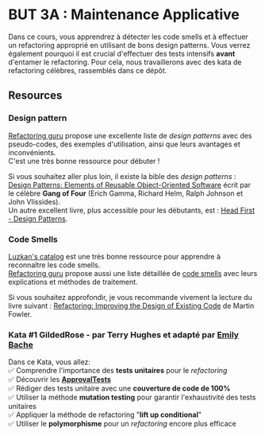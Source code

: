 # BUT 3A : Maintenance Applicative

Dans ce cours, vous apprendrez à détecter les code smells et à effectuer un refactoring approprié en utilisant de bons design patterns.
Vous verrez également pourquoi il est crucial d'effectuer des tests intensifs **avant** d'entamer le refactoring.
Pour cela, nous travaillerons avec des kata de refactoring célèbres, rassemblés dans ce dépôt.

## Resources

### Design pattern

[Refactoring guru](https://refactoring.guru/design-patterns) propose une excellente liste de *design patterns* avec des pseudo-codes, des exemples d'utilisation, ainsi que leurs avantages et inconvénients.  
C'est une très bonne ressource pour débuter !

Si vous souhaitez aller plus loin, il existe la bible des *design patterns* : [Design Patterns: Elements of Reusable Object-Oriented Software](https://www.oreilly.com/library/view/design-patterns-elements/0201633612/) écrit par le célèbre **Gang of Four** (Erich Gamma, Richard Helm, Ralph Johnson et John Vlissides).  
Un autre excellent livre, plus accessible pour les débutants, est : [Head First - Design Patterns](https://www.oreilly.com/library/view/design-patterns-elements/0201633612/).

### Code Smells

[Luzkan's catalog](https://luzkan.github.io/smells/) est une très bonne ressource pour apprendre à reconnaître les code smells.  
[Refactoring guru](https://refactoring.guru/) propose aussi une liste détaillée de [code smells](https://refactoring.guru/refactoring/smells) avec leurs explications et méthodes de traitement.

Si vous souhaitez approfondir, je vous recommande vivement la lecture du livre suivant : [Refactoring: Improving the Design of Existing Code](https://martinfowler.com/books/refactoring.html) de Martin Fowler.


### Kata \#1 GildedRose - par Terry Hughes et adapté par [Emily Bache](https://github.com/emilybache)


Dans ce Kata, vous allez:  
✅ Comprendre l'importance des **tests unitaires** pour le *refactoring*  
✅ Découvrir les [**ApprovalTests**](https://github.com/approvals/ApprovalTests.Java)  
✅ Rédiger des tests unitaire avec une **couverture de code de 100%**  
✅ Utiliser la méthode **mutation testing** pour garantir l'exhaustivité des tests unitaires  
✅ Appliquer la méthode de refactoring "**lift up conditional**"  
✅ Utiliser le **polymorphisme** pour un *refactoring* encore plus efficace  